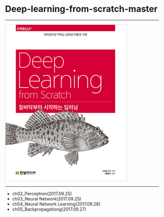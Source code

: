 # Deep-learning-from-scratch-master
* * *
![Bookcover.jpg](./Bookcover.jpg)
* * *
 - ch02_Perceptron(2017.09.25)
 - ch03_Neural Network(2017.09.25)
 - ch04_Neural Network Learning(2017.09.26)
 - ch05_Backpropagationg(2017.09.27)

